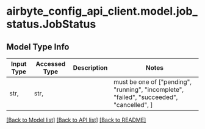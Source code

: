 # airbyte_config_api_client.model.job_status.JobStatus

## Model Type Info
Input Type | Accessed Type | Description | Notes
------------ | ------------- | ------------- | -------------
str,  | str,  |  | must be one of ["pending", "running", "incomplete", "failed", "succeeded", "cancelled", ] 

[[Back to Model list]](../../README.md#documentation-for-models) [[Back to API list]](../../README.md#documentation-for-api-endpoints) [[Back to README]](../../README.md)

